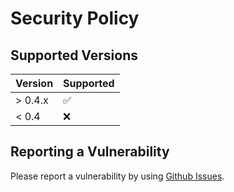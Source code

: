 # Security Policy

## Supported Versions

| Version | Supported          |
| ------- | ------------------ |
| > 0.4.x | :white_check_mark: |
| < 0.4   | :x:                |

## Reporting a Vulnerability

Please report a vulnerability by using [Github Issues](https://github.com/MasterLaplace/Flakkari/issues/new/choose).
